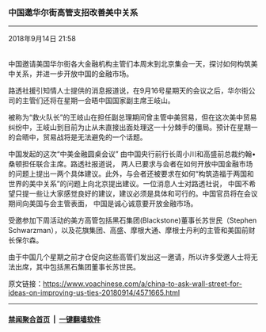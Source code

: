 ### 中国邀华尔街高管支招改善美中关系
------------------------

<div class="published">
 <span class="date" title="中国时间">
  <time datetime="2018-09-14T21:58:33+08:00">
   2018年9月14日 21:58
  </time>
 </span>
</div>
<br/>
<div class="wsw">
 <p>
  中国邀请美国华尔街各大金融机构主管们本周末到北京集会一天，探讨如何构筑美中关系，并进一步开放中国的金融市场。
 </p>
 <p>
  路透社援引知情人士提供的消息报道说，在9月16号星期天的会议之后，华尔街公司的主管们还将在星期一会晤中国国家副主席王岐山。
 </p>
 <p>
  被称为“救火队长”的王岐山在担任副总理期间曾主管中美贸易，但在这次美中贸易纠纷中，王岐山到目前为止从未直接出面处理这一十分棘手的僵局。预计在星期一的会晤中，贸易战将是无法避免的一个话题。
 </p>
 <p>
  中国发起的这次“中美金融圆桌会议” 由中国央行前行长周小川和高盛前总裁约翰•桑顿担任联合主席。路透社报道说， 两人已要求与会者在如何开放中国金融市场的问题上提出一两个具体建议。此外，与会者还被要求在如何“构筑造福于两国和世界的美中关系”的问题上向北京提出建议。一位消息人士对路透社说， 中国不希望只提一些让大家感觉良好的建议，建议必须是具体和可行的。中国官员将在会议期间向美国与会主管表面， 中国是诚心诚意要开放金融市场。
 </p>
 <p>
  受邀参加下周活动的美方高管包括黑石集团(Blackstone)董事长苏世民（Stephen Schwarzman），以及花旗集团、高盛、摩根大通、摩根士丹利的主管和美国前财长保尔森。
 </p>
 <p>
  由于中国几个星期之前才仓促向这些高管们发出这一邀请，所以许多受邀人士将无法出席，其中包括黑石集团董事长苏世民。
 </p>
</div>

原文链接：https://www.voachinese.com/a/china-to-ask-wall-street-for-ideas-on-improving-us-ties-20180914/4571665.html


------------------------
#### [禁闻聚合首页](https://github.com/gfw-breaker/banned-news/blob/master/README.md) &nbsp;|&nbsp;  [一键翻墙软件](https://github.com/gfw-breaker/nogfw/blob/master/README.md)